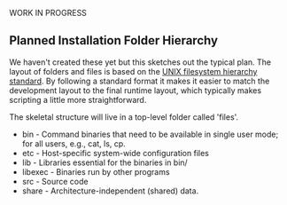 WORK IN PROGRESS

Planned Installation Folder Hierarchy
-------------------------------------
We haven't created these yet but this sketches out the typical plan. The layout 
of folders and files is based on the [UNIX filesystem hierarchy standard][1]. 
By following a standard format it makes it easier to match the development 
layout to the final runtime layout, which typically makes scripting a little 
more straightforward.

The skeletal structure will live in a top-level folder called 'files'.

* bin - Command binaries that need to be available in single user mode; for all users, e.g., cat, ls, cp.
* etc - Host-specific system-wide configuration files
* lib - Libraries essential for the binaries in bin/
* libexec - Binaries run by other programs
* src - Source code
* share - Architecture-independent (shared) data.

[1]: http://refspecs.linuxfoundation.org/FHS_3.0/fhs/index.html 
